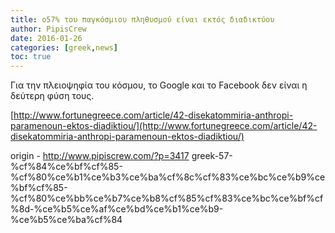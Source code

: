```yaml
---
title: o57% του παγκόσμιου πληθυσμού είναι εκτός διαδικτύου
author: PipisCrew
date: 2016-01-26
categories: [greek,news]
toc: true
---
```


Για την πλειοψηφία του κόσμου, το Google και το Facebook δεν είναι η δεύτερη φύση τους.

[http://www.fortunegreece.com/article/42-disekatommiria-anthropi-paramenoun-ektos-diadiktiou/](http://www.fortunegreece.com/article/42-disekatommiria-anthropi-paramenoun-ektos-diadiktiou/)

origin - http://www.pipiscrew.com/?p=3417 greek-57-%cf%84%ce%bf%cf%85-%cf%80%ce%b1%ce%b3%ce%ba%cf%8c%cf%83%ce%bc%ce%b9%ce%bf%cf%85-%cf%80%ce%bb%ce%b7%ce%b8%cf%85%cf%83%ce%bc%ce%bf%cf%8d-%ce%b5%ce%af%ce%bd%ce%b1%ce%b9-%ce%b5%ce%ba%cf%84